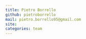 ```yaml
---
title: Pietro Borrello
github: pietroborrello
mail: pietro.borrello95@gmail.com
site: 
categories: team
---
```

